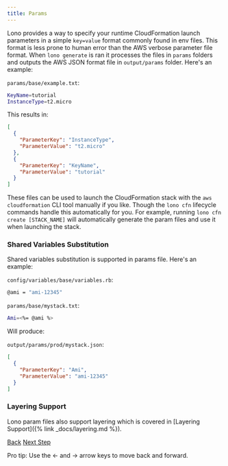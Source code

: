 ```yaml
---
title: Params
---
```


Lono provides a way to specify your runtime CloudFormation launch parameters in a simple `key=value` format commonly found in env files.  This format is less prone to human error than the AWS verbose parameter file format.  When `lono generate` is ran it processes the files in `params` folders and outputs the AWS JSON format file in `output/params` folder.  Here's an example:

`params/base/example.txt`:

```sh
KeyName=tutorial
InstanceType=t2.micro
```

This results in:

```json
[
  {
    "ParameterKey": "InstanceType",
    "ParameterValue": "t2.micro"
  },
  {
    "ParameterKey": "KeyName",
    "ParameterValue": "tutorial"
  }
]
```

These files can be used to launch the CloudFormation stack with the `aws cloudformation` CLI tool manually if you like. Though the `lono cfn` lifecycle commands handle this automatically for you. For example, running `lono cfn create [STACK_NAME]` will automatically generate the param files and use it when launching the stack.

### Shared Variables Substitution

Shared variables substitution is supported in params file.  Here's an example:

`config/variables/base/variables.rb`:

```sh
@ami = "ami-12345"
```

`params/base/mystack.txt`:

```sh
Ami=<%= @ami %>
```

Will produce:

`output/params/prod/mystack.json`:

```json
[
  {
    "ParameterKey": "Ami",
    "ParameterValue": "ami-12345"
  }
]
```

### Layering Support

Lono param files also support layering which is covered in [Layering Support]({% link _docs/layering.md %}).

<a id="prev" class="btn btn-basic" href="{% link _docs/shared-variables.md %}">Back</a>
<a id="next" class="btn btn-primary" href="{% link _docs/layering.md %}">Next Step</a>
<p class="keyboard-tip">Pro tip: Use the <- and -> arrow keys to move back and forward.</p>
